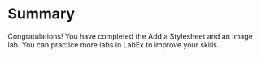 # Summary

Congratulations! You have completed the Add a Stylesheet and an Image lab. You can practice more labs in LabEx to improve your skills.
